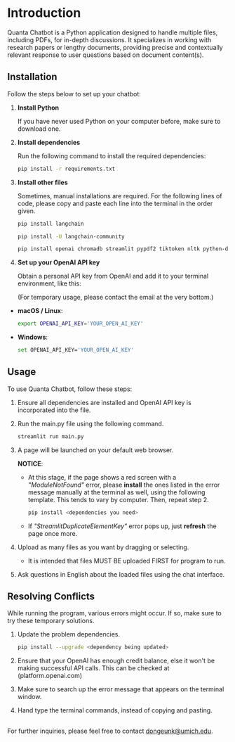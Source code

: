 # **Introduction**

Quanta Chatbot is a Python application designed to handle multiple files, including PDFs, for in-depth discussions. It specializes in working with research papers or lengthy documents, providing precise and contextually relevant response to user questions based on document content(s).

## **Installation**

Follow the steps below to set up your chatbot:

1. **Install Python**

   If you have never used Python on your computer before, make sure to download one.

2. **Install dependencies**

   Run the following command to install the required dependencies:

   ```bash
   pip install -r requirements.txt
   ```

3. **Install other files**

   Sometimes, manual installations are required. For the following lines of code, please copy and paste each line into the terminal in the order given.

   ```bash
   pip install langchain

   pip install -U langchain-community

   pip install openai chromadb streamlit pypdf2 tiktoken nltk python-docx
   ```

4. **Set up your OpenAI API key**

   Obtain a personal API key from OpenAI and add it to your terminal environment, like this:

   (For temporary usage, please contact the email at the very bottom.)

- **macOS / Linux**:

  ```bash
  export OPENAI_API_KEY='YOUR_OPEN_AI_KEY'
  ```

- **Windows**:
  ```bash
  set OPENAI_API_KEY='YOUR_OPEN_AI_KEY'
  ```

## **Usage**

To use Quanta Chatbot, follow these steps:

1. Ensure all dependencies are installed and OpenAI API key is incorporated into the file.
2. Run the main.py file using the following command.

   ```bash
   streamlit run main.py
   ```

3. A page will be launched on your default web browser.

   **NOTICE**:

   - At this stage, if the page shows a red screen with a _"ModuleNotFound"_ error, please **install** the ones listed in the error message manually at the terminal as well, using the following template. This tends to vary by computer. Then, repeat step 2.
     ```bash
     pip install <dependencies you need>
     ```
   - If _"StreamlitDuplicateElementKey"_ error pops up, just **refresh** the page once more.

4. Upload as many files as you want by dragging or selecting.
   - It is intended that files MUST BE uploaded FIRST for program to run.
5. Ask questions in English about the loaded files using the chat interface.

## **Resolving Conflicts**

While running the program, various errors might occur. If so, make sure to try these temporary solutions.

1. Update the problem dependencies.

   ```bash
   pip install --upgrade <dependency being updated>
   ```

2. Ensure that your OpenAI has enough credit balance, else it won't be making successful API calls. This can be checked at (platform.openai.com)
3. Make sure to search up the error message that appears on the terminal window.
4. Hand type the terminal commands, instead of copying and pasting.

##

For further inquiries, please feel free to contact dongeunk@umich.edu.
